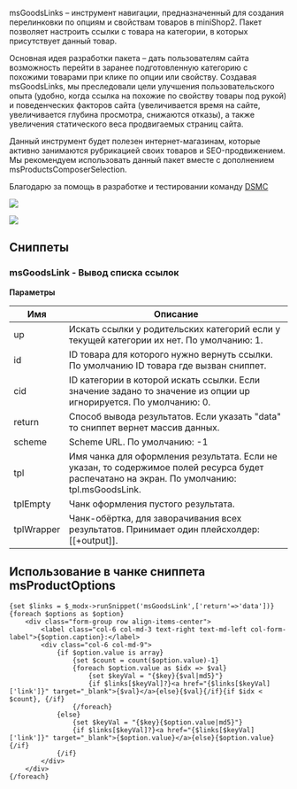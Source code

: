msGoodsLinks – инструмент навигации, предназначенный для создания перелинковки по опциям и свойствам товаров в miniShop2. Пакет позволяет настроить ссылки с товара на категории, в которых присутствует данный товар.

Основная идея разработки пакета – дать пользователям сайта возможность перейти в заранее подготовленную категорию с похожими товарами при клике по опции или свойству. Создавая msGoodsLinks, мы преследовали цели улучшения пользовательского опыта (удобно, когда ссылка на похожие по свойству товары под рукой) и поведенческих факторов сайта (увеличивается время на сайте, увеличивается глубина просмотра, снижаются отказы), а также увеличения статического веса продвигаемых страниц сайта.

Данный инструмент будет полезен интернет-магазинам, которые активно занимаются рубрикацией своих товаров и SEO-продвижением. Мы рекомендуем использовать данный пакет вместе с дополнением msProductsComposerSelection.

Благодарю за помощь в разработке и тестировании команду [DSMC](https://dsmc.agency/)

[![](https://file.modx.pro/files/3/5/8/358d2d91e94d914b8d426bde0b9ebed4s.jpg)](https://file.modx.pro/files/3/5/8/358d2d91e94d914b8d426bde0b9ebed4.png)

[![](https://file.modx.pro/files/6/3/b/63b925878bacc66a6cfdaef400a19362s.jpg)](https://file.modx.pro/files/6/3/b/63b925878bacc66a6cfdaef400a19362.png)

## Сниппеты

### msGoodsLink - Вывод списка ссылок

**Параметры**

| Имя        | Описание                                                                                                                                    |
|------------|---------------------------------------------------------------------------------------------------------------------------------------------|
| up         | Искать ссылки у родительских категорий если у текущей категории их нет. По умолчанию: 1.                                                    |
| id         | ID товара для которого нужно вернуть ссылки. По умолчанию ID товара где вызван сниппет.                                                     |
| cid        | ID категории в которой искать ссылки. Если значение задано то значение из опции up игнорируется. По умолчанию: 0.                           |
| return     | Способ вывода результатов. Если указать "data" то сниппет вернет массив данных.                                                             |
| scheme     | Scheme URL. По умолчанию: -1                                                                                                                |
| tpl        | Имя чанка для оформления результата. Если не указан, то содержимое полей ресурса будет распечатано на экран. По умолчанию: tpl.msGoodsLink. |
| tplEmpty   | Чанк оформления пустого результата.                                                                                                         |
| tplWrapper | Чанк-обёртка, для заворачивания всех результатов. Принимает один плейсхолдер: [[+output]].                                                  |

## Использование в чанке сниппета msProductOptions

```
{set $links = $_modx->runSnippet('msGoodsLink',['return'=>'data'])}
{foreach $options as $option}
    <div class="form-group row align-items-center">
        <label class="col-6 col-md-3 text-right text-md-left col-form-label">{$option.caption}:</label>
        <div class="col-6 col-md-9">
            {if $option.value is array}
                {set $count = count($option.value)-1}
                {foreach $option.value as $idx => $val}
                    {set $keyVal = "{$key}{$val|md5}"}
                    {if $links[$keyVal]?}<a href="{$links[$keyVal]['link']}" target="_blank">{$val}</a>{else}{$val}{/if}{if $idx < $count}, {/if}
                {/foreach}
            {else}
                {set $keyVal = "{$key}{$option.value|md5}"}
                {if $links[$keyVal]?}<a href="{$links[$keyVal]['link']}" target="_blank">{$option.value}</a>{else}{$option.value}{/if}
            {/if}
        </div>
    </div>
{/foreach}
```

